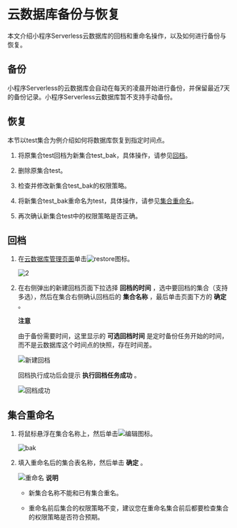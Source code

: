 云数据库备份与恢复 
==============================

本文介绍小程序Serverless云数据库的回档和重命名操作，以及如何进行备份与恢复。

备份 
-----------------------

小程序Serverless的云数据库会自动在每天的凌晨开始进行备份，并保留最近7天的备份记录。小程序Serverless云数据库暂不支持手动备份。

恢复 
-----------------------

本节以test集合为例介绍如何将数据库恢复到指定时间点。

1. 将原集合test回档为新集合test_bak，具体操作，请参见[回档](#section-o2u-xsm-6ds)。

   

2. 删除原集合test。

   

3. 检查并修改新集合test_bak的权限策略。

   

4. 将新集合test_bak重命名为test，具体操作，请参见[集合重命名](#section-63m-629-8bl)。

   

5. 再次确认新集合test中的权限策略是否正确。

   




回档 
-----------------------

1. 在[云数据库管理页面](https://mp.console.aliyun.com/cloudDev/db)单击![restore](https://static-aliyun-doc.oss-accelerate.aliyuncs.com/assets/img/zh-CN/4017176061/p186197.png)图标。

   ![2](https://static-aliyun-doc.oss-accelerate.aliyuncs.com/assets/img/zh-CN/4017176061/p186206.png)
   

2. 在右侧弹出的新建回档页面下拉选择 **回档的时间** ，选中要回档的集合（支持多选），然后在集合右侧确认回档后的 **集合名称** ，最后单击页面下方的 **确定** 。

   **注意**

   由于备份需要时间，这里显示的 **可选回档时间** 是定时备份任务开始的时间，而不是云数据库这个时间点的快照，存在时间差。

   ![新建回档](https://static-aliyun-doc.oss-accelerate.aliyuncs.com/assets/img/zh-CN/4017176061/p186201.png)

   回档执行成功后会提示 **执行回档任务成功** 。

   ![回档成功](https://static-aliyun-doc.oss-accelerate.aliyuncs.com/assets/img/zh-CN/4017176061/p186203.png)
   




集合重命名 
--------------------------

1. 将鼠标悬浮在集合名称上，然后单击![编辑](https://static-aliyun-doc.oss-accelerate.aliyuncs.com/assets/img/zh-CN/4017176061/p186225.png)图标。

   ![bak](https://static-aliyun-doc.oss-accelerate.aliyuncs.com/assets/img/zh-CN/4017176061/p186213.png)
   

2. 填入重命名后的集合表名称，然后单击 **确定** 。

   ![重命名](https://static-aliyun-doc.oss-accelerate.aliyuncs.com/assets/img/zh-CN/4017176061/p186252.png)
   **说明**
   * 新集合名称不能和已有集合重名。

     
   
   * 重命名前后集合的权限策略不变，建议您在重命名集合前后都要检查集合的权限策略是否符合预期。

     
   

   
   



